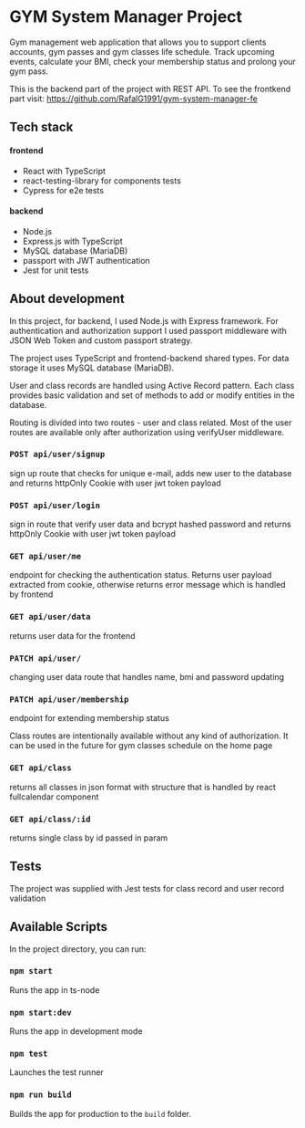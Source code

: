 # GYM System Manager Project

Gym management web application that allows you to support clients accounts, gym passes and gym classes life schedule. Track upcoming events, calculate your BMI, check your membership status and prolong your gym pass.

This is the backend part of the project with REST API. To see the frontkend part visit: https://github.com/RafalG1991/gym-system-manager-fe

## Tech stack

#### frontend
- React with TypeScript
- react-testing-library for components tests
- Cypress for e2e tests

#### backend
- Node.js
- Express.js with TypeScript
- MySQL database (MariaDB)
- passport with JWT authentication
- Jest for unit tests

## About development

In this project, for backend, I used Node.js with Express framework. For authentication and authorization support I used passport middleware with JSON Web Token and custom passport strategy.

The project uses TypeScript and frontend-backend shared types. For data storage it uses MySQL database (MariaDB).

User and class records are handled using Active Record pattern. Each class provides basic validation and set of methods to add or modify entities in the database.

Routing is divided into two routes - user and class related. Most of the user routes are available only after authorization using verifyUser middleware. 

### `POST api/user/signup`

sign up route that checks for unique e-mail, adds new user to the database and returns httpOnly Cookie with user jwt token payload

### `POST api/user/login`

sign in route that verify user data and bcrypt hashed password and returns httpOnly Cookie with user jwt token payload

### `GET api/user/me`

endpoint for checking the authentication status. Returns user payload extracted from cookie, otherwise returns error message which is handled by frontend

### `GET api/user/data`

returns user data for the frontend

### `PATCH api/user/`

changing user data route that handles name, bmi and password updating

### `PATCH api/user/membership`

endpoint for extending membership status


Class routes are intentionally available without any kind of authorization. It can be used in the future for gym classes schedule on the home page

### `GET api/class`

returns all classes in json format with structure that is handled by react fullcalendar component

### `GET api/class/:id`

returns single class by id passed in param

## Tests

The project was supplied with Jest tests for class record and user record validation

## Available Scripts

In the project directory, you can run:

### `npm start`

Runs the app in ts-node

### `npm start:dev`

Runs the app in development mode

### `npm test`

Launches the test runner

### `npm run build`

Builds the app for production to the `build` folder.